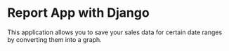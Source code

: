 # Report App with Django

This application allows you to save your sales data for certain date ranges by converting them into a graph.
